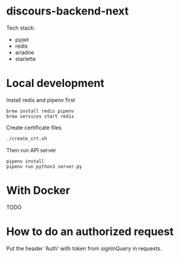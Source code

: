 # discours-backend-next

Tech stack:

 - pyjwt
 - redis
 - ariadne
 - starlette

# Local development

Install redis and pipenv first

```
brew install redis pipenv
brew services start redis
```

Create certificate files

```sh
./create_crt.sh
```

Then run API server

```
pipenv install
pipenv run python3 server.py
```

# With Docker

TODO


# How to do an authorized request 

Put the header 'Auth' with token from signInQuery in requests.